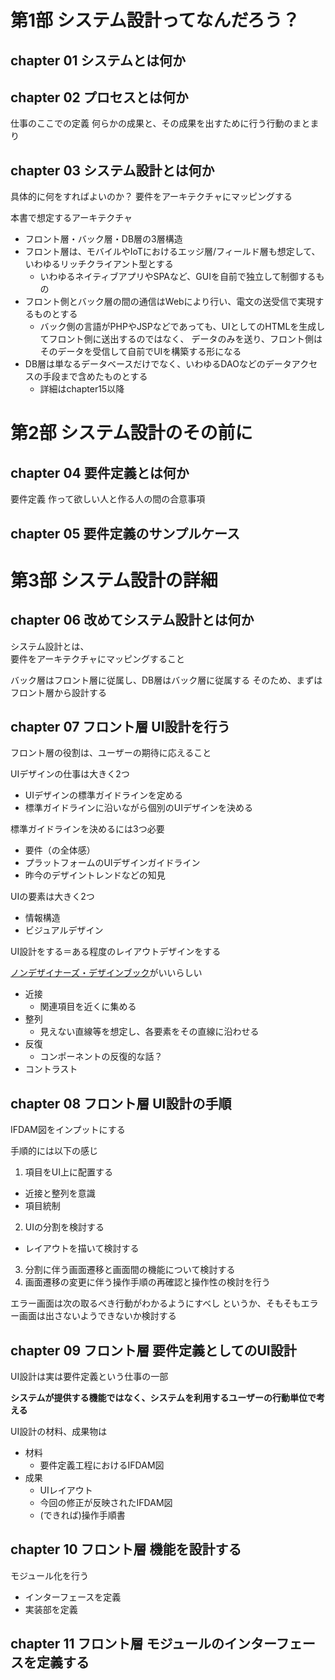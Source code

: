 # 第1部 システム設計ってなんだろう？

## chapter 01 システムとは何か

## chapter 02 プロセスとは何か

仕事のここでの定義
何らかの成果と、その成果を出すために行う行動のまとまり

## chapter 03 システム設計とは何か

具体的に何をすればよいのか？
要件をアーキテクチャにマッピングする

本書で想定するアーキテクチャ
* フロント層・バック層・DB層の3層構造
* フロント層は、モバイルやIoTにおけるエッジ層/フィールド層も想定して、いわゆるリッチクライアント型とする
  * いわゆるネイティブアプリやSPAなど、GUIを自前で独立して制御するもの
* フロント側とバック層の間の通信はWebにより行い、電文の送受信で実現するものとする
  * バック側の言語がPHPやJSPなどであっても、UIとしてのHTMLを生成してフロント側に送出するのではなく、 データのみを送り、フロント側はそのデータを受信して自前でUIを構築する形になる
* DB層は単なるデータベースだけでなく、いわゆるDAOなどのデータアクセスの手段まで含めたものとする
  * 詳細はchapter15以降

# 第2部 システム設計のその前に

## chapter 04 要件定義とは何か

要件定義
作って欲しい人と作る人の間の合意事項

## chapter 05 要件定義のサンプルケース

# 第3部 システム設計の詳細

## chapter 06 改めてシステム設計とは何か

システム設計とは、  
要件をアーキテクチャにマッピングすること

バック層はフロント層に従属し、DB層はバック層に従属する
そのため、まずはフロント層から設計する

## chapter 07 フロント層 UI設計を行う

フロント層の役割は、ユーザーの期待に応えること

UIデザインの仕事は大きく2つ
* UIデザインの標準ガイドラインを定める
* 標準ガイドラインに沿いながら個別のUIデザインを決める

標準ガイドラインを決めるには3つ必要
* 要件（の全体感）
* プラットフォームのUIデザインガイドライン
* 昨今のデザイントレンドなどの知見

UIの要素は大きく2つ
* 情報構造
* ビジュアルデザイン

UI設計をする＝ある程度のレイアウトデザインをする

[ノンデザイナーズ・デザインブック](https://www.amazon.co.jp/dp/B01LW1BC2L)がいいらしい

* 近接
  * 関連項目を近くに集める
* 整列
  * 見えない直線等を想定し、各要素をその直線に沿わせる
* 反復
  * コンポーネントの反復的な話？
* コントラスト

## chapter 08 フロント層 UI設計の手順

IFDAM図をインプットにする

手順的には以下の感じ
1. 項目をUI上に配置する
  * 近接と整列を意識
  * 項目統制
2. UIの分割を検討する
  * レイアウトを描いて検討する
3. 分割に伴う画面遷移と画面間の機能について検討する
4. 画面遷移の変更に伴う操作手順の再確認と操作性の検討を行う

エラー画面は次の取るべき行動がわかるようにすべし
というか、そもそもエラー画面は出さないようできないか検討する

## chapter 09 フロント層 要件定義としてのUI設計

UI設計は実は要件定義という仕事の一部

**システムが提供する機能ではなく、システムを利用するユーザーの行動単位で考える**

UI設計の材料、成果物は
* 材料
  * 要件定義工程におけるIFDAM図
* 成果
  * UIレイアウト
  * 今回の修正が反映されたIFDAM図
  * (できれば)操作手順書

## chapter 10 フロント層 機能を設計する

モジュール化を行う
* インターフェースを定義
* 実装部を定義

## chapter 11 フロント層 モジュールのインターフェースを定義する
